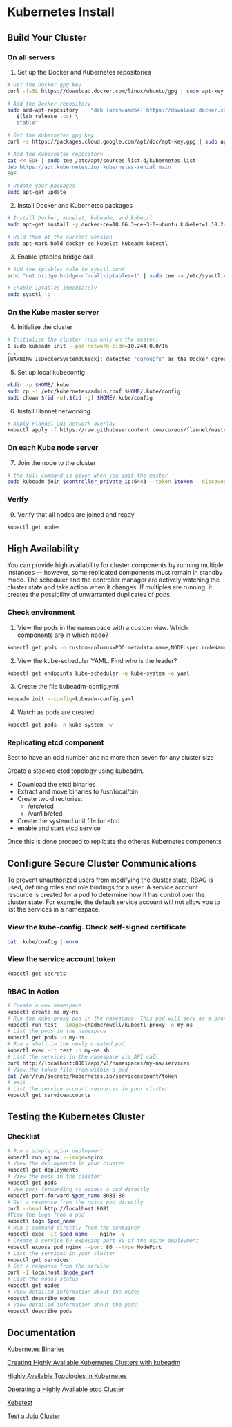 # Kubernetes Install

## Build Your Cluster

### On all servers

1. Set up the Docker and Kubernetes repositories

```bash
# Get the Docker gpg key
curl -fsSL https://download.docker.com/linux/ubuntu/gpg | sudo apt-key add -

# Add the Docker repository
sudo add-apt-repository    "deb [arch=amd64] https://download.docker.com/linux/ubuntu \
   $(lsb_release -cs) \
   stable"

# Get the Kubernetes gpg key
curl -s https://packages.cloud.google.com/apt/doc/apt-key.gpg | sudo apt-key add -

# Add the Kubernetes repository
cat << EOF | sudo tee /etc/apt/sources.list.d/kubernetes.list
deb https://apt.kubernetes.io/ kubernetes-xenial main
EOF

# Update your packages
sudo apt-get update
```

2. Install Docker and Kubernetes packages

```bash
# Install Docker, kubelet, kubeadm, and kubectl
sudo apt-get install -y docker-ce=18.06.3~ce~3-0~ubuntu kubelet=1.18.2-00 kubeadm=1.18.2-00 kubectl=1.18.2-00

# Hold them at the current version
sudo apt-mark hold docker-ce kubelet kubeadm kubectl
```

3. Enable iptables bridge call

```bash
# Add the iptables rule to sysctl.conf
echo "net.bridge.bridge-nf-call-iptables=1" | sudo tee -a /etc/sysctl.conf

# Enable iptables immediately
sudo sysctl -p
```

### On the Kube master server

4. Initialize the cluster

```bash
# Initialize the cluster (run only on the master)
$ sudo kubeadm init --pod-network-cidr=10.244.0.0/16
...
[WARNING IsDockerSystemdCheck]: detected "cgroupfs" as the Docker cgroup driver. The recommended driver is "systemd". Please follow the guide at https://kubernetes.io/docs/setup/cri/
```

5. Set up local kubeconfig

```bash
mkdir -p $HOME/.kube
sudo cp -i /etc/kubernetes/admin.conf $HOME/.kube/config
sudo chown $(id -u):$(id -g) $HOME/.kube/config
```

6. Install Flannel networking

```bash
# Apply Flannel CNI network overlay
kubectl apply -f https://raw.githubusercontent.com/coreos/flannel/master/Documentation/kube-flannel.yml
```

### On each Kube node server

7. Join the node to the cluster

```bash
# the full command is given when you init the master
sudo kubeadm join $controller_private_ip:6443 --token $token --discovery-token-ca-cert-hash $hash
```

### Verify

9. Verify that all nodes are joined and ready

```bash
kubectl get nodes
```

## High Availability

You can provide high availability for cluster components by running multiple instances — however, some replicated components must remain in standby mode. The scheduler and the controller manager are actively watching the cluster state and take action when it changes. If multiples are running, it creates the possibility of unwarranted duplicates of pods.

### Check environment

1. View the pods in the namespace with a custom view. Which components are in which node?

```bash
kubectl get pods -o custom-columns=POD:metadata.name,NODE:spec.nodeName --sort-by spec.nodeName -n kube-system
```

2. View the kube-scheduler YAML. Find who is the leader?

```bash
kubectl get endpoints kube-scheduler -n kube-system -o yaml
```

3. Create the file kubeadm-config.yml

```bash
kubeadm init --config=kubeadm-config.yaml
```

4. Watch as pods are created

```bash
kubectl get pods -n kube-system -w
```

### Replicating etcd component

Best to have an odd number and no more than seven for any cluster size

Create a stacked etcd topology using kubeadm.

- Download the etcd binaries
- Extract and move binaries to /usr/local/bin
- Create two directories:
   * /etc/etcd
   * /var/lib/etcd
- Create the systemd unit file for etcd
- enable and start etcd service

Once this is done proceed to replicate the otheres Kubernetes components

## Configure Secure Cluster Communications

To prevent unauthorized users from modifying the cluster state, RBAC is used, defining roles and role bindings for a user. A service account resource is created for a pod to determine how it has control over the cluster state. For example, the default service account will not allow you to list the services in a namespace.

### View the kube-config. Check self-signed certificate

```bash
cat .kube/config | more
```

### View the service account token

```bash
kubectl get secrets
```

### RBAC in Action

```bash
# Create a new namespace
kubectl create ns my-ns
# Run the kube-proxy pod in the namespace. This pod will serv as a proxy to the API Server.
kubectl run test --image=chadmcrowell/kubectl-proxy -n my-ns
# List the pods in the namespace
kubectl get pods -n my-ns
# Run a shell in the newly created pod
kubectl exec -it test -n my-ns sh
# List the services in the namespace via API call
curl http://localhost:8001/api/v1/namespaces/my-ns/services
# View the token file from within a pod
cat /var/run/secrets/kubernetes.io/serviceaccount/token
# exit
# List the service account resources in your cluster
kubectl get serviceaccounts
```

## Testing the Kubernetes Cluster

### Checklist

```bash
# Run a simple nginx deployment
kubectl run nginx --image=nginx
# View the deployments in your cluster
kubectl get deployments
# View the pods in the cluster:
kubectl get pods
# Use port forwarding to access a pod directly
kubectl port-forward $pod_name 8081:80
# Get a response from the nginx pod directly
curl --head http://localhost:8081
#View the logs from a pod
kubectl logs $pod_name
# Run a command directly from the container
kubectl exec -it $pod_name -- nginx -v
# Create a service by exposing port 80 of the nginx deployment
kubectl expose pod nginx --port 80 --type NodePort
# List the services in your cluster
kubectl get services
# Get a response from the service
curl -I localhost:$node_port
# List the nodes status
kubectl get nodes
# View detailed information about the nodes
kubectl describe nodes
# View detailed information about the pods
kubectl describe pods
```

## Documentation

[Kubernetes Binaries](https://github.com/kubernetes/kubernetes/releases/tag/v1.18.0)

[Creating Highly Available Kubernetes Clusters with kubeadm](https://kubernetes.io/docs/setup/independent/high-availability/)

[Highly Available Topologies in Kubernetes](https://kubernetes.io/docs/setup/independent/ha-topology/)

[Operating a Highly Available etcd Cluster](https://kubernetes.io/docs/tasks/administer-cluster/configure-upgrade-etcd/)

[Kebetest](https://github.com/kubernetes/community/blob/master/contributors/devel/sig-testing/e2e-tests.md)

[Test a Juju Cluster](https://kubernetes.io/docs/setup/)